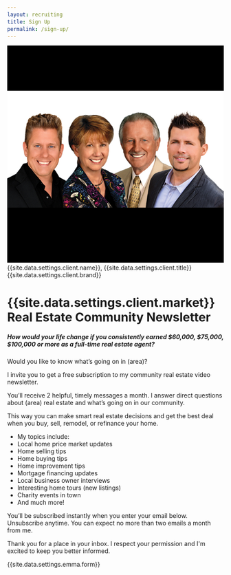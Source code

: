 ```yaml
---
layout: recruiting
title: Sign Up
permalink: /sign-up/
---
```


<div class="recruiting-photo"><span class="client-image-container"><img alt="{{site.data.settings.client.name}}" class="client-image" src="/img/headshot.jpg" /> </span></div>

<figcaption class="caption">{{site.data.settings.client.name}}, {{site.data.settings.client.title}}<br />{{site.data.settings.client.brand}}</figcaption>

# {{site.data.settings.client.market}} Real Estate Community Newsletter

##### How would your life change if you consistently earned $60,000, $75,000, $100,000 or more as a full-time real estate agent?

<div class="recruiting-page"><p>Would you like to know what&rsquo;s going on in (area)?</p><p>I invite you to get a free subscription to my community real estate video newsletter.</p><p>You&rsquo;ll receive 2 helpful, timely messages a month. I answer direct questions about (area) real estate and what&rsquo;s going on in our community.</p><p>This way you can make smart real estate decisions and get the best deal when you buy, sell, remodel, or refinance your home.</p><ul><li>My topics include:</li><li>Local home price market updates</li><li>Home selling tips</li><li>Home buying tips</li><li>Home improvement tips</li><li>Mortgage financing updates</li><li>Local business owner interviews</li><li>Interesting home tours (new listings)</li><li>Charity events in town</li><li>And much more!</li></ul><p>You&rsquo;ll be subscribed instantly when you enter your email below. Unsubscribe anytime. You can expect no more than two emails a month from me.</p><p>Thank you for a place in your inbox. I respect your permission and I'm excited to keep you better informed.</p></div>

{{site.data.settings.emma.form}}